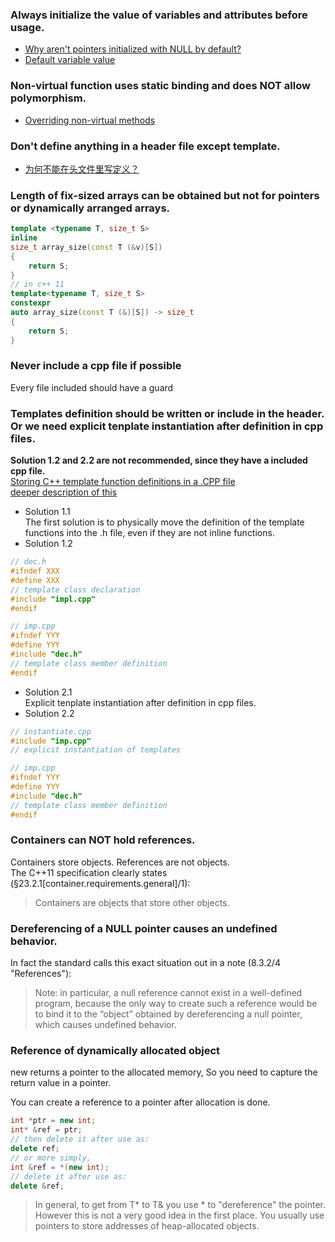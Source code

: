 ### **Always** initialize the value of variables and attributes before usage.
- [Why aren't pointers initialized with NULL by default?](https://stackoverflow.com/questions/1910832/why-arent-pointers-initialized-with-null-by-default)  
- [Default variable value](https://stackoverflow.com/questions/6032638/default-variable-value)  

### Non-virtual function uses static binding and does NOT allow polymorphism.
- [Overriding non-virtual methods](https://stackoverflow.com/questions/11067975/overriding-non-virtual-methods)

### Don't define anything in a header file except template.
- [为何不能在头文件里写定义？](https://blog.csdn.net/trap94/article/details/50602090)

### Length of fix-sized arrays can be obtained but not for pointers or dynamically arranged arrays.
```c++
template <typename T, size_t S>
inline
size_t array_size(const T (&v)[S]) 
{ 
    return S; 
}
// in c++ 11
template<typename T, size_t S>
constexpr 
auto array_size(const T (&)[S]) -> size_t
{ 
    return S; 
}
```

### Never include a cpp file if possible
Every file included should have a guard 

### Templates definition should be written or include in the header. Or we need explicit tenplate instantiation after definition in cpp files.
**Solution 1.2 and 2.2 are not recommended, since they have a included cpp file.**  
[Storing C++ template function definitions in a .CPP file](https://stackoverflow.com/questions/115703/storing-c-template-function-definitions-in-a-cpp-file)  
[deeper description of this](https://isocpp.org/wiki/faq/templates#templates-defn-vs-decl)  
- Solution 1.1  
 The first solution is to physically move the definition of the template functions into the .h file, even if they are not inline functions. 
- Solution 1.2  
```c++
// dec.h
#ifndef XXX
#define XXX
// template class declaration
#include "impl.cpp"
#endif

// imp.cpp
#ifndef YYY
#define YYY
#include "dec.h"
// template class member definition
#endif
```
- Solution 2.1  
 Explicit tenplate instantiation after definition in cpp files.
- Solution 2.2  
 ```c++
// instantiate.cpp
#include "imp.cpp"
// explicit instantiation of templates

// imp.cpp
#ifndef YYY
#define YYY
#include "dec.h"
// template class member definition
#endif
 ```


### Containers can NOT hold references.
Containers store objects. References are not objects.  
The C++11 specification clearly states (§23.2.1[container.requirements.general]/1):  
> Containers are objects that store other objects.

### Dereferencing of a NULL pointer causes an undefined behavior.
In fact the standard calls this exact situation out in a note (8.3.2/4 "References"):  
> Note: in particular, a null reference cannot exist in a well-defined program, because the only way to create such a reference would be to bind it to the “object” obtained by dereferencing a null pointer, which causes undefined behavior.

### Reference of dynamically allocated object
new returns a pointer to the allocated memory, So you need to capture the return value in a pointer.

You can create a reference to a pointer after allocation is done.
```c++
int *ptr = new int;
int* &ref = ptr;
// then delete it after use as:
delete ref;
// or more simply,
int &ref = *(new int);
// delete it after use as:
delete &ref;
```
> In general, to get from T* to T& you use * to "dereference" the pointer.
However this is not a very good idea in the first place. You usually use pointers to store addresses of heap-allocated objects.
